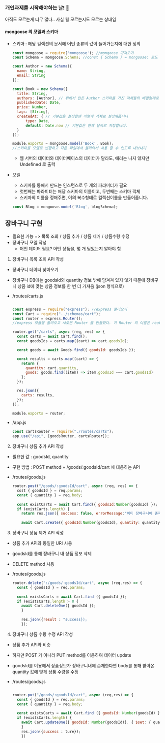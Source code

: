 ### 개인과제를 시작해야하는 날! 🤪 
아직도 모르는게 너무 많다.. 사실 뭘 모르는지도 모르는 상태임

#### mongoose 의 모델과 스키마

* 스키마 : 해당 컬렉션의 문서에 어떤 종류의 값이 들어가는지에 대한 정의
  
  ```javascript
  const mongoose = require('mongoose'); //mongoose 가져오기
  const Schema = mongoose.Schema; //const { Schema } = mongoose; 로도 가능

  const Author = new Schema({
    name: String,
    email: String
  });
  
  const Book = new Schema({
    title: String,
    authors: [Author], // 위에서 만든 Author 스키마를 가진 객체들의 배열형태로 설정했습니다.
    publishedDate: Date,
    price: Number,
    tags: [String],
    createdAt: { // 기본값을 설정할땐 이렇게 객체로 설정해줍니다
        type: Date,
        default: Date.now // 기본값은 현재 날짜로 지정합니다.
    }
  });
  
  module.exports = mongoose.model('Book', Book); 
  //스키마를 모델로 변환하고 다른 파일에서 불러와서 사용 할 수 있도록 내보내기 
  ```
  
  - 웹 서버의 데이터와 데이터베이스의 데이터가 달라도, 에러는 나지 않지만 Undefined 로 출력
 
* 모델
  - 스키마를 통해서 만드는 인스턴스로 두 개의 파라미터가 필요
  - 첫번째는 파라미터는 해당 스키마의 이름이고, 두번째는 스키마 객체
  - 스키마의 이름을 정해주면, 이의 복수형태로 컬렉션이름을 만들어줍니다.
  
  ```javascript
  const Blog = mongoose.model('Blog', blogSchema);
  ```
  
## 장바구니 구현 

* 필요한 기능 => 목록 조회 / 상품 추가 / 상품 제거 / 상품수량 수정
* 장바구니 모델 작성 
  - 어떤 데이터 필요? 어떤 상품을, 몇 개 담았는지 알아야 함

1) 장바구니 목록 조회 API 작성

* 장바구니 데이터 찾아오기
* 장바구니 DB에는 goodsId와 quantity 정보 밖에 담겨져 있지 않기 때문에 장바구니 상품 id에 맞는 상품 정보를 한 번 더 가져옴 (json 형식으로)
  
* /routes/carts.js
  ```javascript
  
  const express = require("express"); //express 불러오기
  const Cart = require("../schemas/cart");
  const router = express.Router(); 
  //express 모듈을 불러오고 새로운 Router 를 만들었다. 이 Router 의 이름은 router!

  router.get("/carts", async (req, res) => {
    const carts = await Cart.find();
    const goodsIds = carts.map((cart) => cart.goodsId);

    const goods = await Goods.find({ goodsId: goodsIds });

    const results = carts.map((cart) => {
      return {
        quantity: cart.quantity,
        goods: goods.find((item) => item.goodsId === cart.goodsId)
      };
    });

    res.json({
      carts: results,
    });
  });

  module.exports = router;
  ```

* /app.js
  ```javascript
  const cartsRouter = require("./routes/carts");
  app.use("/api", [goodsRouter, cartsRouter]);
  ```

2) 장바구니 상품 추가 API 작성

* 필요한 값 : goodsId, quantity
* 구현 방법 : POST method + /goods/:goodsId/cart 에 대응하는 API
* /routes/goods.js 

  ```javascript
  router.post("/goods/:goodsId/cart", async (req, res) => {
    cost { goodsId } = req.params;
    const { quantity } = req.body;
    
    const existCarts = await Cart.find({ goodsId:Number(goodsId) });
    if (existCarts.length) {
      return res.json({ success: false, errorMessage:"이미 장바구니에 존재하는 상품입니다." });}
      
      await Cart.create({ goodsId:Number(goodsId), quantity: quantity });

  ```

3) 장바구니 상품 제거 API 작성

* 상품 추가 API와 동일한 URI 사용
* goodsId를 통해 장바구니 내 상품 정보 삭제
* DELETE method 사용

* /routes/goods.js 

  ```javascript
  router.delete(":/goods/:goodsId/cart", async (req,res) => {
    const { goodsId } = req.params;
    
    const existsCarts = await Cart.find ({ goodsId });
    if (existsCarts.length > 0 {
      await Cart.deleteOne({ goodsId });
      }
      
      res.json({result : "success});
      });
  
  
4) 장바구니 상품 수량 수정 API 작성

* 상품 추가 API와 비슷
* 하지만 POST 가 아니라 PUT method를 이용하여 데이터 update
* goodsId를 이용해서 상품정보가 장바구니내에 존재한다면 body를 통해 받아온 quantity 값에 맞게 상품 수량을 수정
 
* /routes/goods.js 

  ```javascript
  
  router.put("/goods/:goodsId/cart", async (req,res) => {
    const { goodsId } = req.params;
    const { quantity } = req.body;
    
    const existsCarts = await Cart.find ({ goodsId: Number(goodsId) });
    if (existsCarts.length) {
      await Cart.updateOne({ goodsId: Number(goodsId)}, { $set: { quantkty } });
      }
      res.json({success : ture});
      })
  ```
  
  
